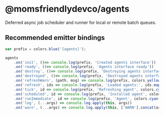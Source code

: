 @momsfriendlydevco/agents
=========================
Deferred async job scheduler and runner for local or remote batch queues.


Recommended emitter bindings
----------------------------

```javascript
var prefix = colors.blue('[agents]');

agents
	.on('init', ()=> console.log(prefix, 'Created agents interface'))
	.on('ready', ()=> console.log(prefix, 'Agents interface ready'))
	.on('destroy', ()=> console.log(prefix, 'Destroying agents interface'))
	.on('destroyed', ()=> console.log(prefix, 'Destroyed agents interface'))
	.on('refreshWarn', (path, msg) => console.log(prefix, colors.yellow('WARNING'), colors.cyan(path), msg))
	.on('refresh', ids => console.log(prefix, 'Loaded agents:', ids.map(i => colors.cyan(i)).join(', ')))
	.on('tick', id => console.log(prefix, 'Refreshing agent', colors.cyan(id), 'from cron timing', colors.cyan(agents.agents[id].timing)))
	.on('scheduled', id => console.log(prefix, 'Installed agent', colors.cyan(id), 'with timing', colors.cyan(agents.agents[id].timing)))
	.on('runImmediate', id => console.log(prefix, 'Agent', colors.cyan(id), 'marked for immediate run!'))
	.on('log', (...args) => console.log.apply(this, args))
	.on('warn', (...args) => console.log.apply(this, ['WARN'].concat(args)))
```
